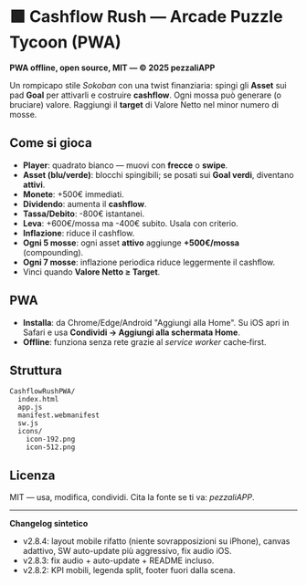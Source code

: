 # 🟩 Cashflow Rush — Arcade Puzzle Tycoon (PWA)

**PWA offline, open source, MIT — © 2025 pezzaliAPP**

Un rompicapo stile *Sokoban* con una twist finanziaria: spingi gli **Asset** sui pad **Goal** per attivarli e costruire **cashflow**. Ogni mossa può generare (o bruciare) valore. Raggiungi il **target** di Valore Netto nel minor numero di mosse.

## Come si gioca
- **Player**: quadrato bianco — muovi con **frecce** o **swipe**.
- **Asset (blu/verde)**: blocchi spingibili; se posati sui **Goal verdi**, diventano **attivi**.
- **Monete**: +500€ immediati.
- **Dividendo**: aumenta il **cashflow**.
- **Tassa/Debito**: -800€ istantanei.
- **Leva**: +600€/mossa ma -400€ subito. Usala con criterio.
- **Inflazione**: riduce il cashflow.
- **Ogni 5 mosse**: ogni asset **attivo** aggiunge **+500€/mossa** (compounding).
- **Ogni 7 mosse**: inflazione periodica riduce leggermente il cashflow.
- Vinci quando **Valore Netto ≥ Target**.

## PWA
- **Installa**: da Chrome/Edge/Android "Aggiungi alla Home". Su iOS apri in Safari e usa **Condividi → Aggiungi alla schermata Home**.
- **Offline**: funziona senza rete grazie al *service worker* cache‑first.

## Struttura
```
CashflowRushPWA/
  index.html
  app.js
  manifest.webmanifest
  sw.js
  icons/
    icon-192.png
    icon-512.png
```

## Licenza
MIT — usa, modifica, condividi. Cita la fonte se ti va: *pezzaliAPP*.


---

**Changelog sintetico**
- v2.8.4: layout mobile rifatto (niente sovrapposizioni su iPhone), canvas adattivo, SW auto-update più aggressivo, fix audio iOS.
- v2.8.3: fix audio + auto-update + README incluso.
- v2.8.2: KPI mobili, legenda split, footer fuori dalla scena.
